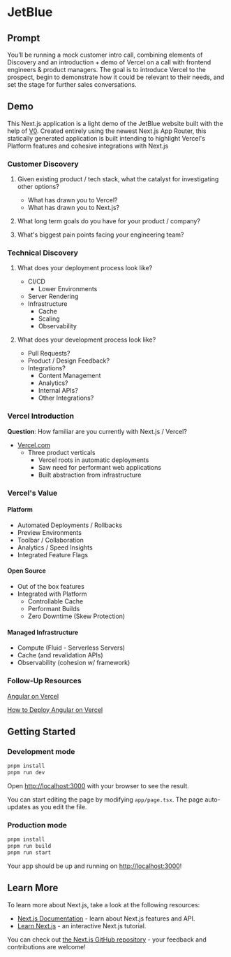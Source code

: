 # JetBlue

## Prompt

You’ll be running a mock customer intro call, combining elements of Discovery and an introduction + demo of Vercel on a
call with frontend engineers & product managers. The goal is to introduce Vercel to the prospect, begin to demonstrate
how it could be relevant to their needs, and set the stage for further sales conversations.

## Demo

This Next.js application is a light demo of the JetBlue website built with the help of [V0](https://v0.dev). 
Created entirely using the newest Next.js App Router, this statically generated application is built intending to
highlight Vercel's Platform features and cohesive integrations with Next.js

### Customer Discovery
1. Given existing product / tech stack, what the catalyst for investigating other options?
    * What has drawn you to Vercel?
    * What has drawn you to Next.js?

2. What long term goals do you have for your product / company?

3. What's biggest pain points facing your engineering team?

### Technical Discovery
1. What does your deployment process look like?
    * CI/CD
      * Lower Environments
    * Server Rendering
    * Infrastructure
      * Cache
      * Scaling
      * Observability

2. What does your development process look like?
   * Pull Requests?
   * Product / Design Feedback?
   * Integrations?
     * Content Management
     * Analytics?
     * Internal APIs?
     * Other Integrations?


### Vercel Introduction
**Question**: How familiar are you currently with Next.js / Vercel?

* [Vercel.com](https://vercel.com/home)
  * Three product verticals
    * Vercel roots in automatic deployments
    * Saw need for performant web applications
    * Built abstraction from infrastructure

### Vercel's Value

#### Platform

* Automated Deployments / Rollbacks
* Preview Environments
* Toolbar / Collaboration
* Analytics / Speed Insights
* Integrated Feature Flags

#### Open Source

* Out of the box features
* Integrated with Platform
  * Controllable Cache 
  * Performant Builds
  * Zero Downtime (Skew Protection)

#### Managed Infrastructure

* Compute (Fluid - Serverless Servers)
* Cache (and revalidation APIs)
* Observability (cohesion w/ framework)


### Follow-Up Resources

[Angular on Vercel](https://vercel.com/solutions/angular)

[How to Deploy Angular on Vercel](https://vercel.com/guides/deploying-angular-with-vercel)

## Getting Started

### Development mode

```bash
pnpm install
pnpm run dev
```

Open [http://localhost:3000](http://localhost:3000) with your browser to see the result.

You can start editing the page by modifying `app/page.tsx`. The page auto-updates as you edit the file.

### Production mode

```bash
pnpm install
pnpm run build
pnpm run start
```

Your app should be up and running on [http://localhost:3000](http://localhost:3000)!

## Learn More

To learn more about Next.js, take a look at the following resources:

- [Next.js Documentation](https://nextjs.org/docs) - learn about Next.js features and API.
- [Learn Next.js](https://nextjs.org/learn) - an interactive Next.js tutorial.

You can check out [the Next.js GitHub repository](https://github.com/vercel/next.js/) - your feedback and contributions
are welcome!
